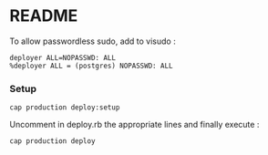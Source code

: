 # README #

To allow passwordless sudo, add to visudo :
```
deployer ALL=NOPASSWD: ALL
%deployer ALL = (postgres) NOPASSWD: ALL
```
### Setup ###

```
cap production deploy:setup
```

Uncomment in deploy.rb the appropriate lines and finally execute :


```
cap production deploy
```
